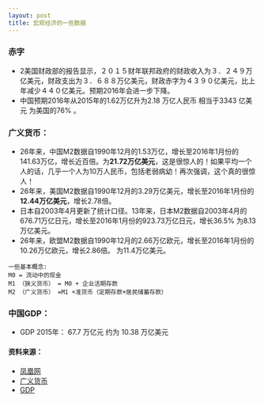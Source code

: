 ```yaml
---
layout: post
title: 宏观经济的一些数据
---
```


### 赤字
- 2美国财政部的报告显示，２０１５财年联邦政府的财政收入为３．２４９万亿美元，财政支出为３．６８８万亿美元，财政赤字为４３９０亿美元，比上年减少４４０亿美元。预期2016年会进一步下降。
- 中国预期2016年从2015年的1.62万亿升为2.18 万亿人民币  相当于3343 亿美元 为美国的76% 。

### 广义货币：

- 26年来，中国M2数据自1990年12月的1.53万亿，增长至2016年1月份的141.63万亿，增长近百倍。为**21.72万亿美元**，这是很惊人的！如果平均一个人的话，几乎一个人为10万人民币，包括老弱病幼！再次强调，这个真的很惊人！
- 26年来，美国M2数据自1990年12月的3.29万亿美元，增长至2016年1月份的**12.44万亿美元**，增长2.78倍。
- 日本自2003年4月更新了统计口径。13年来，日本M2数据自2003年4月的676.71万亿日元，增长至2016年1月份的923.73万亿日元，增长36.5%  为8.13万亿美元。
- 26年来，欧盟M2数据自1990年12月的2.66万亿欧元，增长至2016年1月份的10.26万亿欧元，增长2.86倍。 为11.4万亿美元。

```
一些基本概念: 
M0 = 流动中的现金
M1 （狭义货币） = M0 + 企业活期存款
M2 （广义货币） =M1 +准货币（定期存款+居民储蓄存款）
```

### 中国GDP：
- GDP 2015年： 67.7 万亿元 约为  10.38 万亿美元

#### 资料来源：
- [凤凰网](http://news.ifeng.com/a/20160305/47703543_0.shtml)
- [广义货币](http://www.stcn.com/2016/0301/12605261.shtml)
- [GDP](http://finance.ifeng.com/special/2015ndjjsj/?_zbs_baidu_xk)
